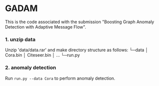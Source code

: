 # GADAM
This is the code associated with the submission "Boosting Graph Anomaly Detection with Adaptive Message Flow".

### 1. unzip data
Unzip 'data/data.rar' and make directory structure as follows:
└─data
    │      Cora.bin
    │      Citeseer.bin
    │      ...
└─run.py
           
### 2. anomaly detection
Run `run.py --data Cora` to perform anomaly detection.
